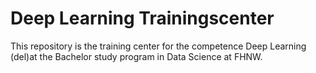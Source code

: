 # Deep Learning Trainingscenter

This repository is the training center for the competence Deep Learning (del)at the Bachelor study program
in Data Science at FHNW.